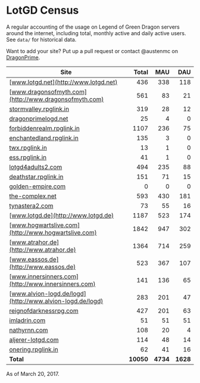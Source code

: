 # LotGD Census
A regular accounting of the usage on Legend of Green Dragon servers around the internet, including total, monthly active and daily active users. See `data/` for historical data.

Want to add your site? Put up a pull request or contact @austenmc on [DragonPrime](http://dragonprime.net).


Site | Total | MAU | DAU
--- | ---:| ---:| ---:
[www.lotgd.net](http://www.lotgd.net)|436|338|118
[www.dragonsofmyth.com](http://www.dragonsofmyth.com)|561|83|21
[stormvalley.rpglink.in](http://stormvalley.rpglink.in)|319|28|12
[dragonprimelogd.net](http://dragonprimelogd.net)|25|4|0
[forbiddenrealm.rpglink.in](http://forbiddenrealm.rpglink.in)|1107|236|75
[enchantedland.rpglink.in](http://enchantedland.rpglink.in)|135|3|0
[twx.rpglink.in](http://twx.rpglink.in)|13|1|0
[ess.rpglink.in](http://ess.rpglink.in)|41|1|0
[lotgd4adults2.com](http://lotgd4adults2.com)|494|235|88
[deathstar.rpglink.in](http://deathstar.rpglink.in)|151|71|15
[golden-empire.com](http://golden-empire.com)|0|0|0
[the-complex.net](http://the-complex.net)|593|430|181
[tynastera2.com](http://tynastera2.com)|73|55|16
[www.lotgd.de](http://www.lotgd.de)|1187|523|174
[www.hogwartslive.com](http://www.hogwartslive.com)|1842|947|302
[www.atrahor.de](http://www.atrahor.de)|1364|714|259
[www.eassos.de](http://www.eassos.de)|523|367|107
[www.innersinners.com](http://www.innersinners.com)|141|136|65
[www.alvion-logd.de/logd](http://www.alvion-logd.de/logd)|283|201|47
[reignofdarknessrpg.com](http://reignofdarknessrpg.com)|427|201|63
[imladrin.com](http://imladrin.com)|51|51|51
[nathyrnn.com](http://nathyrnn.com)|108|20|4
[aljerer-lotgd.com](http://aljerer-lotgd.com)|114|48|14
[onering.rpglink.in](http://onering.rpglink.in)|62|41|16
**Total**|**10050**|**4734**|**1628**

As of March 20, 2017.
